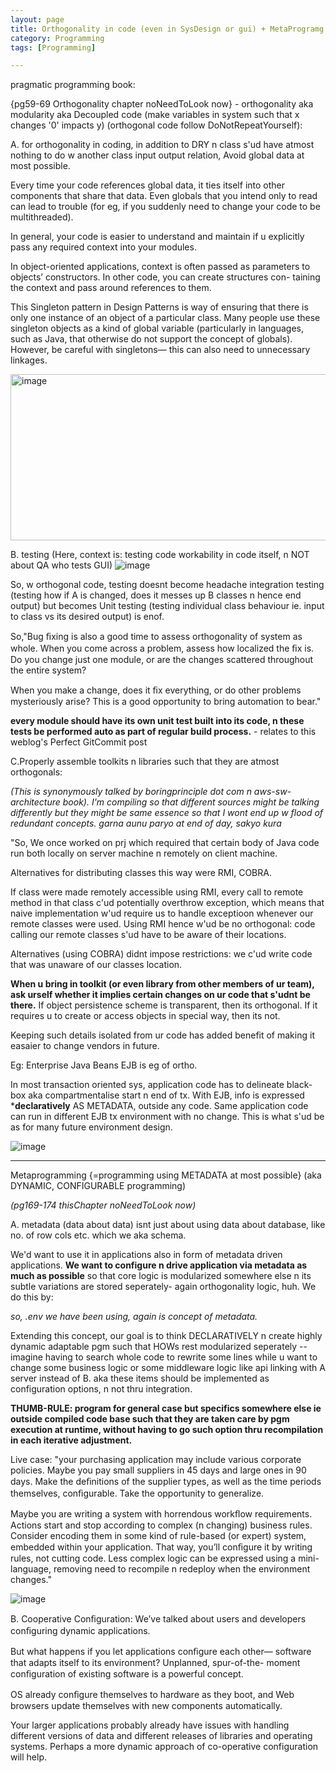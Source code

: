 ```yaml
---
layout: page
title: Orthogonality in code (even in SysDesign or gui) + MetaProgramg
category: Programming
tags: [Programming]

---
```

pragmatic programming book: 

{pg59-69 Orthogonality chapter noNeedToLook now} - orthogonality aka modularity aka Decoupled code (make variables in system such that x changes '0' impacts y) (orthogonal code follow DoNotRepeatYourself): 

A. for orthogonality in coding, in addition to DRY n class s'ud have atmost nothing to do w another class input output relation, Avoid global data at most possible. 

Every time your code references global data, it ties itself into other components that share that data. Even globals that you intend only to read can lead to trouble (for eg, if you suddenly need to change your code to be multithreaded).

In general, your code is easier to understand and maintain if u explicitly pass any required context into your modules. 

In object-oriented applications, context is often passed as parameters to objects’ constructors. In other code, you can create structures con-
taining the context and pass around references to them. 

This Singleton pattern in Design Patterns is way of ensuring that there is only one instance of an object of a particular
class. Many people use these singleton objects as a kind of global variable (particularly in languages, such as Java, that otherwise do
not support the concept of globals). However, be careful with singletons— this can also need to unnecessary linkages.

<img width="961" height="266" alt="image" src="https://github.com/user-attachments/assets/6162e3d2-0319-4411-8091-b2337068a4bc" />


B. testing (Here, context is: testing code workability in code itself, n NOT about QA who tests GUI)
![image](https://github.com/user-attachments/assets/90de2e54-99cb-42e4-a418-88874f50cb3b)

So, w orthogonal code, testing doesnt become headache integration testing (testing how if A is changed, does it messes up B classes n hence end output) but becomes Unit testing (testing individual class behaviour ie. input to class vs its desired output) is enof. 

So,"Bug ﬁxing is also a good time to assess orthogonality of system as whole. When you come across a problem, assess how localized the ﬁx is. Do you change just one module, or are the changes scattered throughout the entire system? 

When you make a change, does it ﬁx everything, or do other problems mysteriously arise? This is a good opportunity to bring automation to bear."

**every module should have its own unit test built into its code, n these tests be performed auto as part of regular build process.** - relates to this weblog's Perfect GitCommit post

C.Properly assemble toolkits n libraries such that they are atmost orthogonals:

_(This is synonymously talked by boringprinciple dot com n aws-sw-architecture book). I'm compiling so that different sources might be talking differently but they might be same essence so that I wont end up w flood of redundant concepts. garna aunu paryo at end of day, sakyo kura_

"So, We once worked on prj which required that certain body of Java code run both locally on server machine n remotely on client machine. 

Alternatives for distributing classes this way were RMI, COBRA. 

If class were made remotely accessible using RMI, every call to remote method in that class c'ud potentially overthrow exception, which means that naive implementation w'ud require us to handle exceptioon whenever our remote classes were used. Using RMI hence w'ud be no orthogonal: code calling our remote classes s'ud have to be aware of their locations. 

Alternatives (using COBRA) didnt impose restrictions: we c'ud write code that was unaware of our classes location.    

**When u bring in toolkit (or even library from other members of ur team), ask urself whether it implies certain changes on ur code that s'udnt be there.** If object persistence scheme is transparent, then its orthogonal. If it requires u to create or access objects in special way, then its not. 

Keeping such details isolated from ur code has added benefit of making it easaier to change vendors in future.    

Eg: Enterprise Java Beans EJB is eg of ortho. 

In most transaction oriented sys, application code has to delineate black-box aka compartmentalise start n end of tx. With EJB, info is expressed ***declaratively** AS METADATA, outside any code. Same application code can run in different EJB tx environment with no change. This is what s'ud be as for many future environment design.  

![image](https://github.com/user-attachments/assets/79847b15-9bf7-4fbe-828b-115c7da0d3f6)

---
Metaprogramming {=programming using METADATA at most possible} (aka DYNAMIC, CONFIGURABLE programming)

_(pg169-174 thisChapter noNeedToLook now)_

A. metadata (data about data) isnt just about using data about database, like no. of row cols etc. which we aka schema. 

We'd want to use it in applications also in form of metadata driven applications. 
**We want to configure n drive application via metadata as much as possible** so that core logic is modularized somewhere else n its subtle variations are stored seperately- again orthogonality logic, huh. We do this by:

_so, .env we have been using, again is concept of metadata._

Extending this concept, our goal is to think DECLARATIVELY n create highly dynamic adaptable pgm such that HOWs rest modularized seperately -- imagine having to search whole code to rewrite some lines while u want to change some business logic or some middleware logic like api linking with A server instead of B. aka these items should be implemented as configuration options, n not thru integration. 

**THUMB-RULE: program for general case but specifics somewhere else ie outside compiled code base such that they are taken care by pgm execution at runtime, without having to go such option thru recompilation in each iterative adjustment.**

Live case: "your purchasing application may include various corporate policies. Maybe you pay small suppliers in 45 days and large ones in 90 days. Make the deﬁnitions of the supplier types, as well as the time periods themselves, conﬁgurable. Take the opportunity to generalize.

Maybe you are writing a system with horrendous workﬂow requirements. Actions start and stop according to complex (n changing) business rules. Consider encoding them in some kind of rule-based (or expert) system, embedded within your application. That way, you’ll conﬁgure it by writing rules, not cutting code.
Less complex logic can be expressed using a mini-language, removing need to recompile n redeploy when the environment changes."

![image](https://github.com/user-attachments/assets/847e8874-32e4-4250-a1dd-6926c8c383b9)

B. Cooperative Conﬁguration: We’ve talked about users and developers conﬁguring dynamic applications. 

But what happens if you let applications conﬁgure each other— software that adapts itself to its environment? Unplanned, spur-of-the-
moment conﬁguration of existing software is a powerful concept.

OS already conﬁgure themselves to hardware as they boot, and Web browsers update themselves with new components automatically.

Your larger applications probably already have issues with handling different versions of data and different releases of libraries and operating systems. Perhaps a more dynamic approach of co-operative configuration will help.
